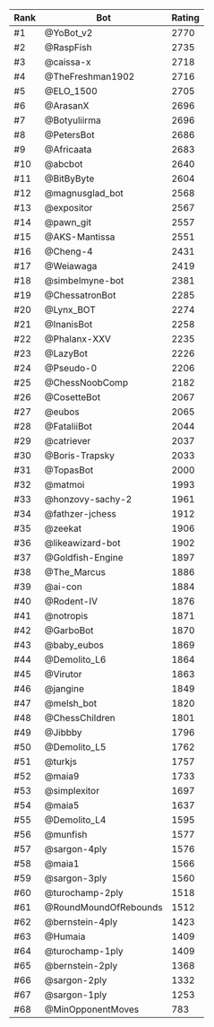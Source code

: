 Rank|Bot|Rating
---|---|---
#1|@YoBot_v2|2770
#2|@RaspFish|2735
#3|@caissa-x|2718
#4|@TheFreshman1902|2716
#5|@ELO_1500|2705
#6|@ArasanX|2696
#7|@Botyuliirma|2696
#8|@PetersBot|2686
#9|@Africaata|2683
#10|@abcbot|2640
#11|@BitByByte|2604
#12|@magnusglad_bot|2568
#13|@expositor|2567
#14|@pawn_git|2557
#15|@AKS-Mantissa|2551
#16|@Cheng-4|2431
#17|@Weiawaga|2419
#18|@simbelmyne-bot|2381
#19|@ChessatronBot|2285
#20|@Lynx_BOT|2274
#21|@InanisBot|2258
#22|@Phalanx-XXV|2235
#23|@LazyBot|2226
#24|@Pseudo-0|2206
#25|@ChessNoobComp|2182
#26|@CosetteBot|2067
#27|@eubos|2065
#28|@FataliiBot|2044
#29|@catriever|2037
#30|@Boris-Trapsky|2033
#31|@TopasBot|2000
#32|@matmoi|1993
#33|@honzovy-sachy-2|1961
#34|@fathzer-jchess|1912
#35|@zeekat|1906
#36|@likeawizard-bot|1902
#37|@Goldfish-Engine|1897
#38|@The_Marcus|1886
#39|@ai-con|1884
#40|@Rodent-IV|1876
#41|@notropis|1871
#42|@GarboBot|1870
#43|@baby_eubos|1869
#44|@Demolito_L6|1864
#45|@Virutor|1863
#46|@jangine|1849
#47|@melsh_bot|1820
#48|@ChessChildren|1801
#49|@Jibbby|1796
#50|@Demolito_L5|1762
#51|@turkjs|1757
#52|@maia9|1733
#53|@simplexitor|1697
#54|@maia5|1637
#55|@Demolito_L4|1595
#56|@munfish|1577
#57|@sargon-4ply|1576
#58|@maia1|1566
#59|@sargon-3ply|1560
#60|@turochamp-2ply|1518
#61|@RoundMoundOfRebounds|1512
#62|@bernstein-4ply|1423
#63|@Humaia|1409
#64|@turochamp-1ply|1409
#65|@bernstein-2ply|1368
#66|@sargon-2ply|1332
#67|@sargon-1ply|1253
#68|@MinOpponentMoves|783

